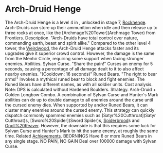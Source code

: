 # Arch-Druid Henge

The Arch-Druid Henge is a level 4 in , unlocked in stage 7, [Rockhenge](Rockhenge). Arch-Druids can store up their ammunition when idle and then release up to three rocks at once, like the [Archmage%20Tower](Archmage Tower) from Frontiers.
Description.
"Arch-Druids have total control over nature, commanding earth, beast and spirit alike."
Compared to the other level 4 tower, the [Weirdwood](Weirdwood), the Arch-Druid Henge attacks faster and its upgrades give it superior crowd control. However, the damage is the same from the Menhir Circle, requiring some support when facing stronger enemies.
Abilities.
Sylvan Curse.
 "Share the pain!" 
Curses an enemy for 5 seconds, causing a percentage of all damage dealt to it to also affect nearby enemies.
"(Cooldown: 16 seconds)"
Runed Bears.
 "The right to bear arms!" 
Invokes a mythical runed bear to block and fight enemies.
The Runed Bears have different names, as with all soldier units.
Cost analysis.
Note: DPS is calculated without Hardened Boulders.
Strategy.
Arch-Druid + Golden Longbow Combo.
A combination of Sylvan Curse and Hunter's Mark abilities can do up to double damage to all enemies around the curse until the cursed enemy dies. When supported by and/or Runed Bears, it can cluster many enemies around the cursed enemy. This strategy can quickly dispatch commonly spammed enemies such as [Satyr%20Cutthroat](Satyr Cutthroat)s, [Sword%20Spider](Sword Spider)s, [Spiderbrood](Spiderbrood)s and [Gnoll%20Reaver](Gnolls). However, the downside is that this requires some luck for Sylvan Curse and Hunter's Mark to hit the same enemy, at roughly the same time.
Related [Achievements](Achievements).
 BEORNINGS Have 8 or more Runed Bears in any single stage.
 NO PAIN, NO GAIN Deal over 100000 damage with Sylvan Curse.